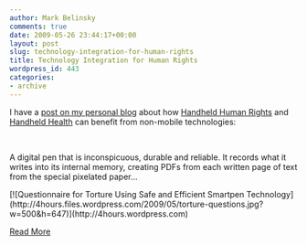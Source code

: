 ```yaml
---
author: Mark Belinsky
comments: true
date: 2009-05-26 23:44:17+00:00
layout: post
slug: technology-integration-for-human-rights
title: Technology Integration for Human Rights
wordpress_id: 443
categories:
- archive
---
```


I have a [post on my personal blog](http://4hours.wordpress.com/2009/05/11/technology-for-human-rights/) about how [Handheld Human Rights](http://www.netsquared.org/projects/handheld-human-rights) and [Handheld Health](http://www.netsquared.org/projects/handheld-health) can benefit from non-mobile technologies:

 

A digital pen that is inconspicuous, durable and reliable. It records what it writes into its internal memory, creating PDFs from each written page of text from the special pixelated paper...

<caption id="" align="alignnone" width="500" caption="Questionnaire for Torture Using Safe and Efficient Smartpen Technology">[![Questionnaire for Torture Using Safe and Efficient Smartpen Technology](http://4hours.files.wordpress.com/2009/05/torture-questions.jpg?w=500&h=647)](http://4hours.wordpress.com)</caption>

[Read More](http://4hours.wordpress.com/2009/05/11/technology-for-human-rights/)
